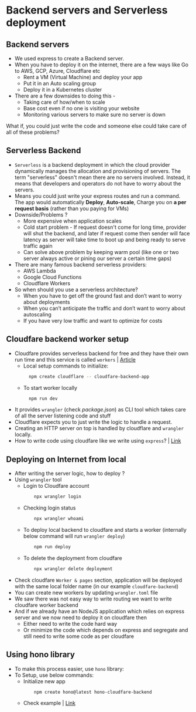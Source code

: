 # Backend servers and Serverless deployment

## Backend servers

- We used express to create a Backend server.
- When you have to deploy it on the internet, there are a few ways like Go to AWS, GCP, Azure, Cloudflare etc
  - Rent a VM (Virtual Machine) and deploy your app
  - Put it in an Auto scaling group
  - Deploy it in a Kubernetes cluster
- There are a few downsides to doing this - 
  - Taking care of how/when to scale 
  - Base cost even if no one is visiting your website
  - Monitoring various servers to make sure no server is down
 
What if, you could just write the code and someone else could take care of all of these problems?

## Serverless Backend

- `Serverless` is a backend deployment in which the cloud provider dynamically manages the allocation and provisioning of servers. The term "serverless" doesn't mean there are no servers involved. Instead, it means that developers and operators do not have to worry about the servers.
- Means you could just write your express routes and run a command. The app would automatically **Deploy**, **Auto-scale**, Charge you on **a per request basis** (rather than you paying for VMs)
- Downside/Problems ?
  - More expensive when application scales
  - Cold start problem - If request doesn't come for long time, provider will shut the backend, and later if request come then sender will face latency as server will take time to boot up and being ready to serve traffic again
  - Can solve above problem by keeping warm pool (like one or two server always active or pining our server a certain time gaps)
- There are many famous backend serverless providers: 
  - AWS Lambda
  - Google Cloud Functions
  - Cloudflare Workers
- So when should you use a serverless architecture?
  - When you have to get off the ground fast and don’t want to worry about deployments
  - When you can’t anticipate the traffic and don’t want to worry about autoscaling
  - If you have very low traffic and want to optimize for costs

## Cloudfare backend worker setup

- Cloudfare provides serverless backend for free and they have their own run time and this service is called `workers` | [Article](https://developers.cloudflare.com/workers/reference/how-workers-works/#:~:text=Though%20Cloudflare%20Workers%20behave%20similarly,used%20by%20Chromium%20and%20Node)
  - Local setup commands to initialize:
    ```sh
      npm create cloudflare -- cloudfare-backend-app
    ```
  - To start worker locally
    ```sh
      npm run dev
    ```
- It provides `wrangler` (check *package.json*) as CLI tool which takes care of all the server listening code and stuff
- Cloudflare expects you to just write the logic to handle a request.
- Creating an HTTP server on top is handled by cloudflare and `wrangler` locally.
- How to write code using cloudfare like we write using `express`? | [Link](https://github.com/princebansal7/Web-Development-Concepts/blob/main/serverless-backend/cloudfare-backend/src/index.ts)

## Deploying on Internet from local

- After writing the server logic, how to deploy ?
- Using `wrangler` tool
  - Login to Cloudfare account
    ```sh
        npx wrangler login
    ```
  - Checking login status
    ```sh
        npx wrangler whoami
    ``` 
  - To deploy local backend to cloudfare and starts a worker (internally below command will run `wrangler deploy`)
    ```sh
        npm run deploy
    ``` 
  - To delete the deployment from cloudfare
    ```sh
        npx wrangler delete deployment
    ``` 
- Check cloudfare `Worker & pages` section, application will be deployed with the same local folder name (in our example `cloudfare-backend`)
- You can create new workers by updating `wrangler.toml` file
- We saw there was not easy way to write routing we want to write cloudfare worker backend
- And if we already have an NodeJS application which relies on express server and we now need to deploy it on cloudfare then
  - Either need to write the code hard way
  - Or minimize the code which depends on express and segregate and still need to write some code as per cloudfare

## Using hono library 

- To make this process easier, use `hono` library:
- To Setup, use below commands:
  - Initialize new app
    ```sh
        npm create hono@latest hono-cloudfare-backend
    ```
  - Check example | [Link](https://github.com/princebansal7/Web-Development-Concepts/blob/main/serverless-backend/hono-cf-backend/src/index.ts) 
